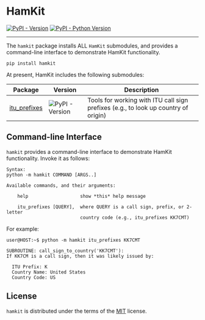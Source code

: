 # HamKit

[![PyPI - Version](https://img.shields.io/pypi/v/hamkit.svg)](https://pypi.org/project/hamkit)
[![PyPI - Python Version](https://img.shields.io/pypi/pyversions/hamkit.svg)](https://pypi.org/project/hamkit)

---

The `hamkit` package installs ALL `HamKit` submodules, and provides a command-line interface to demonstrate HamKit functionality.

```console
pip install hamkit
```

At present, HamKit includes the following submodules:

| Package                                                | Version                                                           | Description                                                                        |
| ------------------------------------------------------ | ----------------------------------------------------------------- | ---------------------------------------------------------------------------------- |
| [itu_prefixes](https://pypi.org/project/itu-prefixes/) | ![PyPI - Version](https://img.shields.io/pypi/v/itu-prefixes.svg) | Tools for working with ITU call sign prefixes (e.g., to look up country of origin) |

## Command-line Interface

`hamkit` provides a command-line interface to demonstrate HamKit functionality. Invoke it as follows:

```console
Syntax:
python -m hamkit COMMAND [ARGS..]

Available commands, and their arguments:

    help                   show *this* help message

    itu_prefixes [QUERY],  where QUERY is a call sign, prefix, or 2-letter
                           country code (e.g., itu_prefixes KK7CMT)
```

For example:

```
user@HOST:~$ python -m hamkit itu_prefixes KK7CMT

SUBROUTINE: call_sign_to_country('KK7CMT'):
If KK7CM is a call sign, then it was likely issued by:

  ITU Prefix: K
  Country Name: United States
  Country Code: US
```

## License

`hamkit` is distributed under the terms of the [MIT](https://spdx.org/licenses/MIT.html) license.

